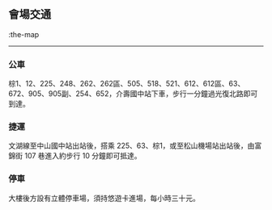 ## 會場交通
:the-map

---

### 公車
棕1、12、225、248、262、262區、505、518、521、612、612區、63、672、905、905副、254、652，介壽國中站下車，步行一分鐘過光復北路即可到達。

### 捷運
文湖線至中山國中站出站後，搭乘 225、63、棕1，或至松山機場站出站後，由富錦街 107 巷進入約步行 10 分鐘即可抵達。

### 停車
大樓後方設有立體停車場，須持悠遊卡進場，每小時三十元。
